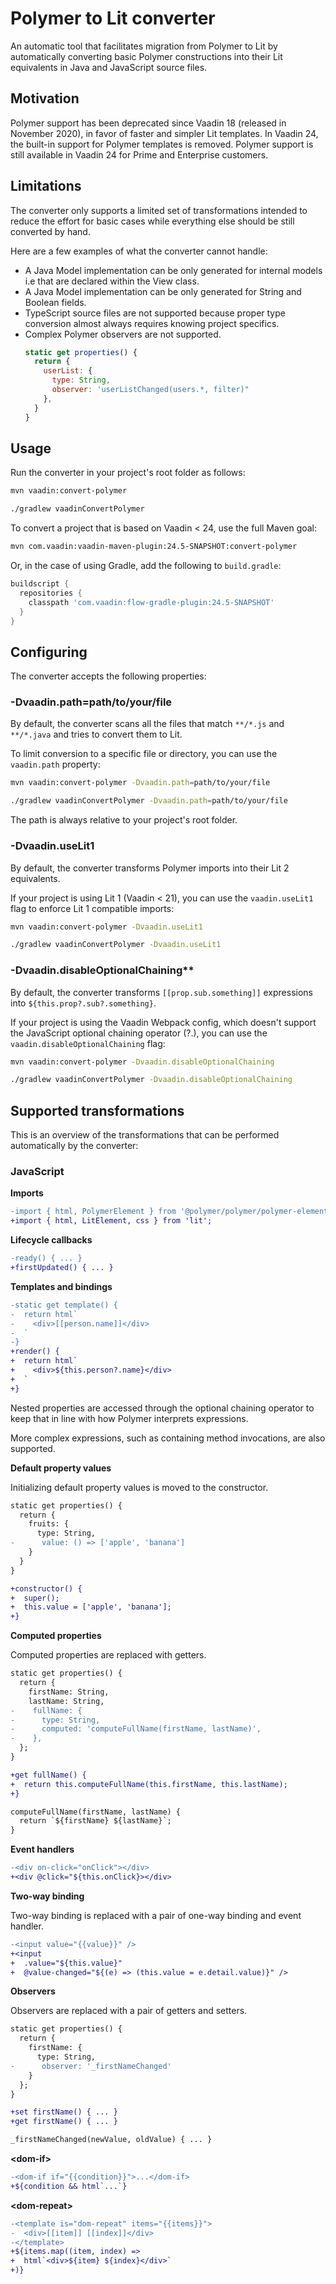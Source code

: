 # Polymer to Lit converter

An automatic tool that facilitates migration from Polymer to Lit by automatically converting basic Polymer constructions into their Lit equivalents in Java and JavaScript source files.

## Motivation

Polymer support has been deprecated since Vaadin 18 (released in November 2020), in favor of faster and simpler Lit templates. In Vaadin 24, the built-in support for Polymer templates is removed. Polymer support is still available in Vaadin 24 for Prime and Enterprise customers.

## Limitations

The converter only supports a limited set of transformations intended to reduce the effort for basic cases while everything else should be still converted by hand.

Here are a few examples of what the converter cannot handle:

- A Java Model implementation can be only generated for internal models i.e that are declared within the View class.
- A Java Model implementation can be only generated for String and Boolean fields.
- TypeScript source files are not supported because proper type conversion almost always requires knowing project specifics.
- Complex Polymer observers are not supported.
  ```js
  static get properties() {
    return {
      userList: {
        type: String,
        observer: 'userListChanged(users.*, filter)"
      },
    }
  }
  ```


## Usage

Run the converter in your project's root folder as follows:

```bash
mvn vaadin:convert-polymer
```
```bash
./gradlew vaadinConvertPolymer
```

To convert a project that is based on Vaadin < 24, use the full Maven goal:

```bash
mvn com.vaadin:vaadin-maven-plugin:24.5-SNAPSHOT:convert-polymer
```

Or, in the case of using Gradle, add the following to `build.gradle`:

```gradle
buildscript {
  repositories {
    classpath 'com.vaadin:flow-gradle-plugin:24.5-SNAPSHOT'
  }
}
```

## Configuring

The converter accepts the following properties:

### -Dvaadin.path=path/to/your/file

By default, the converter scans all the files that match `**/*.js` and `**/*.java` and tries to convert them to Lit.

To limit conversion to a specific file or directory, you can use the `vaadin.path` property:

```bash
mvn vaadin:convert-polymer -Dvaadin.path=path/to/your/file
```
```bash
./gradlew vaadinConvertPolymer -Dvaadin.path=path/to/your/file
```

The path is always relative to your project's root folder.

### -Dvaadin.useLit1

By default, the converter transforms Polymer imports into their Lit 2 equivalents.

If your project is using Lit 1 (Vaadin < 21), you can use the `vaadin.useLit1` flag to enforce Lit 1 compatible imports:

```bash
mvn vaadin:convert-polymer -Dvaadin.useLit1
```
```bash
./gradlew vaadinConvertPolymer -Dvaadin.useLit1
```

### -Dvaadin.disableOptionalChaining**

By default, the converter transforms `[[prop.sub.something]]` expressions into `${this.prop?.sub?.something}`.

If your project is using the Vaadin Webpack config, which doesn't support the JavaScript optional chaining operator (?.), you can use the `vaadin.disableOptionalChaining` flag:

```bash
mvn vaadin:convert-polymer -Dvaadin.disableOptionalChaining
```
```bash
./gradlew vaadinConvertPolymer -Dvaadin.disableOptionalChaining
```

## Supported transformations

This is an overview of the transformations that can be performed automatically by the converter:

### JavaScript

**Imports**

```diff
-import { html, PolymerElement } from '@polymer/polymer/polymer-element.js';
+import { html, LitElement, css } from 'lit';
```

**Lifecycle callbacks**

```diff
-ready() { ... }
+firstUpdated() { ... }
```

**Templates and bindings**

```diff
-static get template() {
-  return html`
-    <div>[[person.name]]</div>
-  `
-}
+render() {
+  return html`
+    <div>${this.person?.name}</div>
+  `
+}
```

Nested properties are accessed through the optional chaining operator to keep that in line with how Polymer interprets expressions.

More complex expressions, such as containing method invocations, are also supported.

**Default property values**

Initializing default property values is moved to the constructor.

```diff
static get properties() {
  return {
    fruits: {
      type: String,
-      value: () => ['apple', 'banana']
    }
  }
}

+constructor() {
+  super();
+  this.value = ['apple', 'banana'];
+}
```

**Computed properties**

Computed properties are replaced with getters.

```diff
static get properties() {
  return {
    firstName: String,
    lastName: String,
-    fullName: {
-      type: String,
-      computed: 'computeFullName(firstName, lastName)',
-    },
  };
}

+get fullName() {
+  return this.computeFullName(this.firstName, this.lastName);
+}

computeFullName(firstName, lastName) {
  return `${firstName} ${lastName}`;
}
```

**Event handlers**

```diff
-<div on-click="onClick"></div>
+<div @click="${this.onClick}></div>
```

**Two-way binding**

Two-way binding is replaced with a pair of one-way binding and event handler.

```diff
-<input value="{{value}}" />
+<input
+  .value="${this.value}"
+  @value-changed="${(e) => (this.value = e.detail.value)}" />
```

**Observers**

Observers are replaced with a pair of getters and setters.

```diff
static get properties() {
  return {
    firstName: {
      type: String,
-      observer: '_firstNameChanged'
    }
  };
}

+set firstName() { ... }
+get firstName() { ... }

_firstNameChanged(newValue, oldValue) { ... }
```

**\<dom-if>**

```diff
-<dom-if if="{{condition}}">...</dom-if>
+${condition && html`...`}
```

**\<dom-repeat>**

```diff
-<template is="dom-repeat" items="{{items}}">
-  <div>[[item]] [[index]]</div>
-</template>
+${items.map((item, index) =>
+  html`<div>${item} ${index}</div>`
+)}
```

**<style>**

```diff
-<style>
-  :host {
-    color: black;
-  }
-</style>
+static get styles() {
+  return css`
+    :host {
+      color: black;
+    }
+  `
+}
```

**Static node map**

```diff
-this.$.container.textContent = 'Content';
+this.shadowRoot.querySelector('#container').textContent = 'Content';
```

### Java

**Imports**

```diff
-import com.vaadin.flow.component.polymertemplate.Id;
+import com.vaadin.flow.component.template.Id;
-import com.vaadin.flow.component.polymertemplate.PolymerTemplate;
+import com.vaadin.flow.component.littemplate.LitTemplate;
-import com.vaadin.flow.templatemodel.TemplateModel;
```

**Views extending PolymerTemplate**

PolymerTemplate extend is replaced with LitTemplate extend.

```diff
-public class UserEditView extends PolymerTemplate {
+public class UserEditView extends LitTemplate {
```

**Models extending TemplateModel**

TemplateModel extend is removed.

```diff
public class UserEditView extends LitTemplate {
-  public interface Model extend TemplateModel { ... }
+  public interface Model { ... }
}
```

**Model implementation**

As `Model` no longer extends `TemplateModel`, the `getModel()` method is added with a basic implementation of setters and getters.

The converter is only able to generate an implementation for String and Boolean fields. For others, it generates empty methods.

```diff
public class UserEditView extends LitTemplate {
  public interface Model {
    String getFirstName();

    void setFirstName(String value);
  }

+  private Model getModel() {
+    return new Model() {
+      @Override
+      public void setFirstName(String firstName) {
+        getElement().setProperty("firstName", firstName);
+      }
+
+      @Override
+      public String getFirstName() {
+        return getElement().getProperty("firstName", "");
+      }
+    }
+  }
}
```


